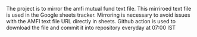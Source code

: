 The project is to mirror the amfi mutual fund text file. This mirriroed text file is used in the Google sheets tracker. Mirroring is necessary to avoid issues with the AMFI text file URL directly in sheets.
Github action is used to download the file and commit it into repository everyday at 07:00 IST
